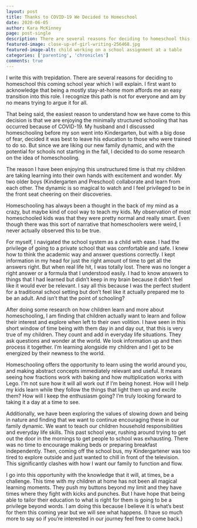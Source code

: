 ```yaml
---
layout: post
title: Thanks to COVID-19 We Decided to Homeschool
date: 2020-06-05
author: Kara McKinney
page: post-single
description: There are several reasons for deciding to homeschool this coming school year which I will explain.  I am doing this because I believe it is what’s best for them this coming year but we will see what happens.
featured-image: close-up-of-girl-writing-256468.jpg
featured-image-alt: child working on a school assignment at a table
categories: ['parenting', 'chronicles']
comments: true
---
```


I write this with trepidation. There are several reasons for deciding to homeschool this coming school year which I will explain. I first want to acknowledge that being a mostly stay-at-home mom affords me an easy transition into this role. I recognize this path is not for everyone and am by no means trying to argue it for all. 

That being said, the easiest reason to understand how we have come to this decision is that we are enjoying the minimally structured schooling that has occurred because of COVID-19. My husband and I discussed homeschooling before my son went into Kindergarten, but with a big dose of fear, decided it was best to leave his education to those who were trained to do so. But since we are liking our new family dynamic, and with the potential for schools not starting in the fall, I decided to do some research on the idea of homeschooling.
 
The reason I have been enjoying this unstructured time is that my children are taking learning into their own hands with excitement and wonder. My two older boys (Kindergarten and Preschool) collaborate and learn from each other. The dynamic is so magical to watch and I feel privileged to be in the front seat cheering on their discoveries. 

Homeschooling has always been a thought in the back of my mind as a crazy, but maybe kind of cool way to teach my kids. My observation of most homeschooled kids was that they were pretty normal and really smart. Even though there was this sort of narrative that homeschoolers were weird, I never actually observed this to be true.

For myself, I navigated the school system as a child with ease. I had the privilege of going to a private school that was comfortable and safe. I knew how to think the academic way and answer questions correctly. I kept information in my head for just the right amount of time to get all the answers right. But when real life hit, I was totally lost. There was no longer a right answer or a formula that I understood easily. I had to know answers to things that I had learned but didn’t keep in my brain because it didn’t feel like it would ever be relevant. I say all this because I was the perfect student for a traditional school setting but don’t feel like it actually prepared me to be an adult. And isn’t that the point of schooling?

After doing some research on how children learn and more about homeschooling, I am finding that children actually want to learn and follow their interest and explore when left to their own volition. I have seen in this short window of time being with them day in and day out, that this is very true of my children. They count and add in everyday life situations. They ask questions and wonder at the world. We look information up and then process it together. I’m learning alongside my children and I get to be energized by their newness to the world.

Homeschooling offers the opportunity to learn using the world around you, and making abstract concepts immediately relevant and useful. It means seeing how fractions work with baking and how multiplication works with Lego. I’m not sure how it will all work out if I’m being honest. How will I help my kids learn while they follow the things that light them up and excite them? How will I keep the enthusiasm going? I’m truly looking forward to taking it a day at a time to see. 

Additionally, we have been exploring the values of slowing down and being in nature and finding that we want to continue encouraging these in our family dynamic. We want to teach our children household responsibilities and everyday life skills. This past school year, rushing around trying to get out the door in the mornings to get people to school was exhausting. There was no time to encourage making beds or preparing breakfast independently. Then, coming off the school bus, my Kindergartener was too tired to explore outside and just wanted to chill in front of the television.  This significantly clashes with how I want our family to function and flow.

I go into this opportunity with the knowledge that it will, at times, be a challenge. This time with my children at home has not been all magical learning moments. They push my buttons beyond my limit and they have times where they fight with kicks and punches. But I have hope that being able to tailor their education to what is right for them is going to be a privilege beyond words. I am doing this because I believe it is what’s best for them this coming year but we will see what happens. (I have so much more to say so if you’re interested in our journey feel free to come back.)